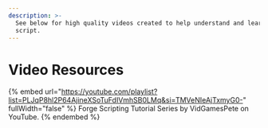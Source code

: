 ```yaml
---
description: >-
  See below for high quality videos created to help understand and learn how to
  script.
---
```


# Video Resources

{% embed url="https://youtube.com/playlist?list=PLJqP8hl2P64AjineXSoTuFdIVmhSB0LMq&si=TMVeNIeAjTxmyG0-" fullWidth="false" %}
Forge Scripting Tutorial Series by VidGamesPete on YouTube.
{% endembed %}
